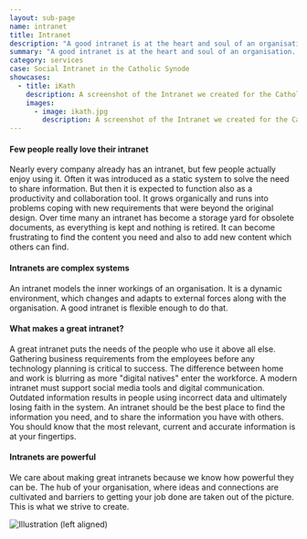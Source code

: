 ```yaml
---
layout: sub-page
name: intranet
title: Intranet
description: "A good intranet is at the heart and soul of an organisation. It's where people go to get answers to their questions, and where they share their work and collaborate with each other."
summary: "A good intranet is at the heart and soul of an organisation. It's where people go to get answers to their questions, and where they share their work and collaborate with each other."
category: services
case: Social Intranet in the Catholic Synode
showcases: 
  - title: iKath
    description: A screenshot of the Intranet we created for the Catholic Synode of Zürich.
    images: 
      - image: ikath.jpg
        description: A screenshot of the Intranet we created for the Catholic Synode of Zürich.
---
```


<!-- “Consulting” (Denso), “Implementation” (OiRA), “Intranet” (ikath) and “Support” (UniBW) -->

#### Few people really love their intranet

Nearly every company already has an intranet, but few people actually enjoy using it.
Often it was introduced as a static system to solve the need to share information.
But then it is expected to function also as a productivity and collaboration tool.
It grows organically and runs into problems coping with new requirements that were beyond the original design.
Over time many an intranet has become a storage yard for obsolete documents, as everything is kept and nothing is retired.
It can become frustrating to find the content you need and also to add new content which others can find.


#### Intranets are complex systems

An intranet models the inner workings of an organisation.
It is a dynamic environment, which changes and adapts to external forces along with the organisation.
A good intranet is flexible enough to do that.


#### What makes a great intranet?

A great intranet puts the needs of the people who use it above all else.
Gathering business requirements from the employees before any technology planning is critical to success.
The difference between home and work is blurring as more "digital natives" enter the workforce.
A modern intranet must support social media tools and digital communication.
Outdated information results in people using incorrect data and ultimately losing faith in the system.
An intranet should be the best place to find the information you need, and to share the information you have with others.
You should know that the most relevant, current and accurate information is at your fingertips.


#### Intranets are powerful

We care about making great intranets because we know how powerful they can be.
The hub of your organisation, where ideas and connections are cultivated and barriers to getting your job done are taken out of the picture.
This is what we strive to create.

![Illustration (left aligned)](/media/pi-case.jpg)
